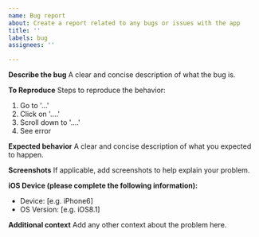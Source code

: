 ```yaml
---
name: Bug report
about: Create a report related to any bugs or issues with the app
title: ''
labels: bug
assignees: ''

---
```


**Describe the bug**
A clear and concise description of what the bug is.

**To Reproduce**
Steps to reproduce the behavior:
1. Go to '...'
2. Click on '....'
3. Scroll down to '....'
4. See error

**Expected behavior**
A clear and concise description of what you expected to happen.

**Screenshots**
If applicable, add screenshots to help explain your problem.

**iOS Device (please complete the following information):**
 - Device: [e.g. iPhone6]
 - OS Version: [e.g. iOS8.1]

**Additional context**
Add any other context about the problem here.
